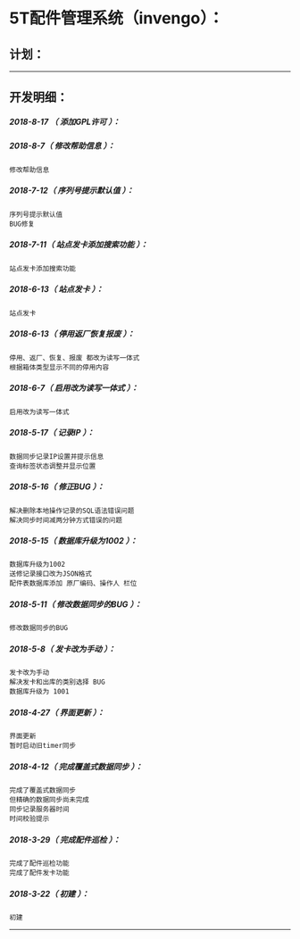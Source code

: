 5T配件管理系统（invengo）：
===================================================================

计划：
-------------------------------------------------------------------

*******************************************************************

开发明细：
-------------------------------------------------------------------

##### 2018-8-17 （ 添加GPL许可 ）：

##### 2018-8-7（ 修改帮助信息 ）：
	修改帮助信息

##### 2018-7-12（ 序列号提示默认值 ）：
	序列号提示默认值
	BUG修复

##### 2018-7-11（ 站点发卡添加搜索功能 ）：
	站点发卡添加搜索功能

##### 2018-6-13（ 站点发卡 ）：
	站点发卡

##### 2018-6-13（ 停用返厂恢复报废 ）：
	停用、返厂、恢复、报废 都改为读写一体式
	根据箱体类型显示不同的停用内容

##### 2018-6-7（ 启用改为读写一体式 ）：
	启用改为读写一体式

##### 2018-5-17（ 记录IP ）：
	数据同步记录IP设置并提示信息
	查询标签状态调整并显示位置

##### 2018-5-16（ 修正BUG ）：
	解决删除本地操作记录的SQL语法错误问题
	解决同步时间减两分钟方式错误的问题

##### 2018-5-15（ 数据库升级为1002 ）：
	数据库升级为1002
	送修记录接口改为JSON格式
	配件表数据库添加 原厂编码、操作人 栏位

##### 2018-5-11（ 修改数据同步的BUG ）：
	修改数据同步的BUG

##### 2018-5-8（ 发卡改为手动 ）：
	发卡改为手动
	解决发卡和出库的类别选择 BUG
	数据库升级为 1001

##### 2018-4-27（ 界面更新 ）：
	界面更新
	暂时启动旧timer同步

##### 2018-4-12（ 完成覆盖式数据同步 ）：
	完成了覆盖式数据同步
	但精确的数据同步尚未完成
	同步记录服务器时间
	时间校验提示

##### 2018-3-29（ 完成配件巡检 ）：
	完成了配件巡检功能
	完成了配件发卡功能

##### 2018-3-22（ 初建 ）：
	初建

*******************************************************************
